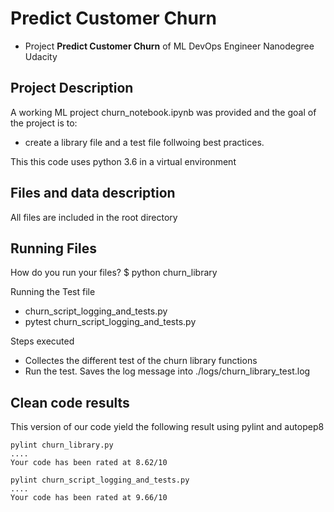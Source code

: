 # Predict Customer Churn

- Project **Predict Customer Churn** of ML DevOps Engineer Nanodegree Udacity

## Project Description
A working ML project churn_notebook.ipynb was provided and the goal of the project is to:
- create a library file and a test file follwoing best practices.

This this code uses python 3.6 in a virtual environment

## Files and data description
All files are included in the root directory 

## Running Files
How do you run your files?
$ python churn_library


Running the Test file
- churn_script_logging_and_tests.py
- pytest churn_script_logging_and_tests.py

Steps executed
- Collectes the different test of the churn library functions
- Run the test.
Saves the log message into ./logs/churn_library_test.log



## Clean code results

This version of our code yield the following result using pylint and autopep8
```
pylint churn_library.py
....
Your code has been rated at 8.62/10
```

```
pylint churn_script_logging_and_tests.py
....
Your code has been rated at 9.66/10

